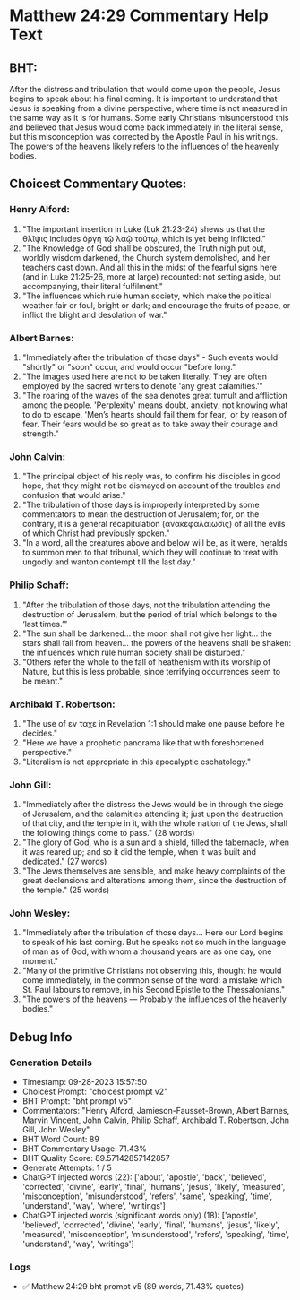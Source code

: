 # Matthew 24:29 Commentary Help Text

## BHT:
After the distress and tribulation that would come upon the people, Jesus begins to speak about his final coming. It is important to understand that Jesus is speaking from a divine perspective, where time is not measured in the same way as it is for humans. Some early Christians misunderstood this and believed that Jesus would come back immediately in the literal sense, but this misconception was corrected by the Apostle Paul in his writings. The powers of the heavens likely refers to the influences of the heavenly bodies.

## Choicest Commentary Quotes:
### Henry Alford:
1. "The important insertion in Luke (Luk 21:23-24) shews us that the θλῖψις includes ὀργὴ τῷ λαῷ τούτῳ, which is yet being inflicted."
2. "The Knowledge of God shall be obscured, the Truth nigh put out, worldly wisdom darkened, the Church system demolished, and her teachers cast down. And all this in the midst of the fearful signs here (and in Luke 21:25-26, more at large) recounted: not setting aside, but accompanying, their literal fulfilment."
3. "The influences which rule human society, which make the political weather fair or foul, bright or dark; and encourage the fruits of peace, or inflict the blight and desolation of war."

### Albert Barnes:
1. "Immediately after the tribulation of those days" - Such events would "shortly" or "soon" occur, and would occur "before long."
2. "The images used here are not to be taken literally. They are often employed by the sacred writers to denote 'any great calamities.'"
3. "The roaring of the waves of the sea denotes great tumult and affliction among the people. 'Perplexity' means doubt, anxiety; not knowing what to do to escape. 'Men’s hearts should fail them for fear,' or by reason of fear. Their fears would be so great as to take away their courage and strength."

### John Calvin:
1. "The principal object of his reply was, to confirm his disciples in good hope, that they might not be dismayed on account of the troubles and confusion that would arise."
2. "The tribulation of those days is improperly interpreted by some commentators to mean the destruction of Jerusalem; for, on the contrary, it is a general recapitulation (ἀνακεφαλαίωσις) of all the evils of which Christ had previously spoken."
3. "In a word, all the creatures above and below will be, as it were, heralds to summon men to that tribunal, which they will continue to treat with ungodly and wanton contempt till the last day."

### Philip Schaff:
1. "After the tribulation of those days, not the tribulation attending the destruction of Jerusalem, but the period of trial which belongs to the ‘last times.’"
2. "The sun shall be darkened... the moon shall not give her light... the stars shall fall from heaven... the powers of the heavens shall be shaken: the influences which rule human society shall be disturbed."
3. "Others refer the whole to the fall of heathenism with its worship of Nature, but this is less probable, since terrifying occurrences seem to be meant."

### Archibald T. Robertson:
1. "The use of εν ταχε in Revelation 1:1 should make one pause before he decides."
2. "Here we have a prophetic panorama like that with foreshortened perspective."
3. "Literalism is not appropriate in this apocalyptic eschatology."

### John Gill:
1. "Immediately after the distress the Jews would be in through the siege of Jerusalem, and the calamities attending it; just upon the destruction of that city, and the temple in it, with the whole nation of the Jews, shall the following things come to pass." (28 words)
2. "The glory of God, who is a sun and a shield, filled the tabernacle, when it was reared up; and so it did the temple, when it was built and dedicated." (27 words)
3. "The Jews themselves are sensible, and make heavy complaints of the great declensions and alterations among them, since the destruction of the temple." (25 words)

### John Wesley:
1. "Immediately after the tribulation of those days... Here our Lord begins to speak of his last coming. But he speaks not so much in the language of man as of God, with whom a thousand years are as one day, one moment."
2. "Many of the primitive Christians not observing this, thought he would come immediately, in the common sense of the word: a mistake which St. Paul labours to remove, in his Second Epistle to the Thessalonians."
3. "The powers of the heavens — Probably the influences of the heavenly bodies."


## Debug Info
### Generation Details
- Timestamp: 09-28-2023 15:57:50
- Choicest Prompt: "choicest prompt v2"
- BHT Prompt: "bht prompt v5"
- Commentators: "Henry Alford, Jamieson-Fausset-Brown, Albert Barnes, Marvin Vincent, John Calvin, Philip Schaff, Archibald T. Robertson, John Gill, John Wesley"
- BHT Word Count: 89
- BHT Commentary Usage: 71.43%
- BHT Quality Score: 89.57142857142857
- Generate Attempts: 1 / 5
- ChatGPT injected words (22):
	['about', 'apostle', 'back', 'believed', 'corrected', 'divine', 'early', 'final', 'humans', 'jesus', 'likely', 'measured', 'misconception', 'misunderstood', 'refers', 'same', 'speaking', 'time', 'understand', 'way', 'where', 'writings']
- ChatGPT injected words (significant words only) (18):
	['apostle', 'believed', 'corrected', 'divine', 'early', 'final', 'humans', 'jesus', 'likely', 'measured', 'misconception', 'misunderstood', 'refers', 'speaking', 'time', 'understand', 'way', 'writings']

### Logs
- ✅ Matthew 24:29 bht prompt v5 (89 words, 71.43% quotes)